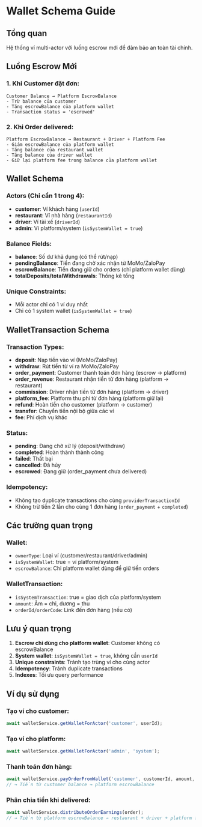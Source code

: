# Wallet Schema Guide

## Tổng quan
Hệ thống ví multi-actor với luồng escrow mới để đảm bảo an toàn tài chính.

## Luồng Escrow Mới

### 1. Khi Customer đặt đơn:
```
Customer Balance → Platform EscrowBalance
- Trừ balance của customer
- Tăng escrowBalance của platform wallet
- Transaction status = 'escrowed'
```

### 2. Khi Order delivered:
```
Platform EscrowBalance → Restaurant + Driver + Platform Fee
- Giảm escrowBalance của platform wallet
- Tăng balance của restaurant wallet
- Tăng balance của driver wallet  
- Giữ lại platform fee trong balance của platform wallet
```

## Wallet Schema

### Actors (Chỉ cần 1 trong 4):
- **customer**: Ví khách hàng (`userId`)
- **restaurant**: Ví nhà hàng (`restaurantId`)
- **driver**: Ví tài xế (`driverId`)
- **admin**: Ví platform/system (`isSystemWallet = true`)

### Balance Fields:
- **balance**: Số dư khả dụng (có thể rút/nạp)
- **pendingBalance**: Tiền đang chờ xác nhận từ MoMo/ZaloPay
- **escrowBalance**: Tiền đang giữ cho orders (chỉ platform wallet dùng)
- **totalDeposits/totalWithdrawals**: Thống kê tổng

### Unique Constraints:
- Mỗi actor chỉ có 1 ví duy nhất
- Chỉ có 1 system wallet (`isSystemWallet = true`)

## WalletTransaction Schema

### Transaction Types:
- **deposit**: Nạp tiền vào ví (MoMo/ZaloPay)
- **withdraw**: Rút tiền từ ví ra MoMo/ZaloPay
- **order_payment**: Customer thanh toán đơn hàng (escrow → platform)
- **order_revenue**: Restaurant nhận tiền từ đơn hàng (platform → restaurant)
- **commission**: Driver nhận tiền từ đơn hàng (platform → driver)
- **platform_fee**: Platform thu phí từ đơn hàng (platform giữ lại)
- **refund**: Hoàn tiền cho customer (platform → customer)
- **transfer**: Chuyển tiền nội bộ giữa các ví
- **fee**: Phí dịch vụ khác

### Status:
- **pending**: Đang chờ xử lý (deposit/withdraw)
- **completed**: Hoàn thành thành công
- **failed**: Thất bại
- **cancelled**: Đã hủy
- **escrowed**: Đang giữ (order_payment chưa delivered)

### Idempotency:
- Không tạo duplicate transactions cho cùng `providerTransactionId`
- Không trừ tiền 2 lần cho cùng 1 đơn hàng (`order_payment` + `completed`)

## Các trường quan trọng

### Wallet:
- `ownerType`: Loại ví (customer/restaurant/driver/admin)
- `isSystemWallet`: true = ví platform/system
- `escrowBalance`: Chỉ platform wallet dùng để giữ tiền orders

### WalletTransaction:
- `isSystemTransaction`: true = giao dịch của platform/system
- `amount`: Âm = chi, dương = thu
- `orderId/orderCode`: Link đến đơn hàng (nếu có)

## Lưu ý quan trọng

1. **Escrow chỉ dùng cho platform wallet**: Customer không có escrowBalance
2. **System wallet**: `isSystemWallet = true`, không cần `userId`
3. **Unique constraints**: Tránh tạo trùng ví cho cùng actor
4. **Idempotency**: Tránh duplicate transactions
5. **Indexes**: Tối ưu query performance

## Ví dụ sử dụng

### Tạo ví cho customer:
```typescript
await walletService.getWalletForActor('customer', userId);
```

### Tạo ví cho platform:
```typescript
await walletService.getWalletForActor('admin', 'system');
```

### Thanh toán đơn hàng:
```typescript
await walletService.payOrderFromWallet('customer', customerId, amount, orderId, orderCode);
// → Tiền từ customer balance → platform escrowBalance
```

### Phân chia tiền khi delivered:
```typescript
await walletService.distributeOrderEarnings(order);
// → Tiền từ platform escrowBalance → restaurant + driver + platform fee
```
